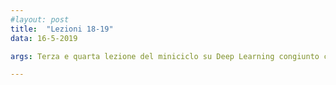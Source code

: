 ```yaml
---
#layout: post
title:  "Lezioni 18-19"
data: 16-5-2019

args: Terza e quarta lezione del miniciclo su Deep Learning congiunto con il corso di Web Mining e Retrieval. Si veda all'indirizzo http://ai-nlp.info.uniroma2.it/basili/didattica/WmIR_18_19/

---
```


